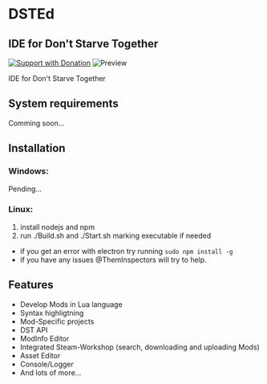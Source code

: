 # DSTEd
## IDE for Don't Starve Together

[![Support with Donation](https://pledgie.com/campaigns/33863.png?skin_name=chrome)](https://pledgie.com/campaigns/33863)
![Preview](https://github.com/DST-Tools/DSTEd/raw/master/Screenshots/preview.png)


IDE for Don't Starve Together

## System requirements
Comming soon...

## Installation

### Windows:
Pending...

### Linux:

1. install nodejs and npm 
2. run ./Build.sh and ./Start.sh marking executable if needed
- if you get an error with electron try running `sudo npm install -g` 
- if you have any issues @ThemInspectors will try to help.

## Features

- Develop Mods in Lua language
- Syntax highligtning
- Mod-Specific projects
- DST API
- ModInfo Editor
- Integrated Steam-Workshop (search, downloading and uploading Mods)
- Asset Editor
- Console/Logger
- And lots of more...
